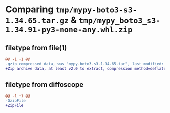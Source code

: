 # Comparing `tmp/mypy-boto3-s3-1.34.65.tar.gz` & `tmp/mypy_boto3_s3-1.34.91-py3-none-any.whl.zip`

## filetype from file(1)

```diff
@@ -1 +1 @@
-gzip compressed data, was "mypy-boto3-s3-1.34.65.tar", last modified: Mon Mar 18 20:47:31 2024, max compression
+Zip archive data, at least v2.0 to extract, compression method=deflate
```

## filetype from diffoscope

```diff
@@ -1 +1 @@
-GzipFile
+ZipFile
```

